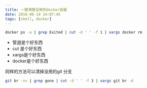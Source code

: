 ```yaml
---
title: 一键清理没用的docker容器 
date: 2018-06-19 14:07:45
tags: [shell, docker]
---
```

```bash
docker ps -a | grep Exited | cut -d ' ' -f 1 | xargs docker rm
```
- 管道是个好东西
- cut 是个好东西
- xargs是个好东西
- docker是个好东西

同样的方法可以清掉没用的git 分支
```bash
git br -vv | grep gone | cut -d ' ' -f 3 | xargs git br -d
```
